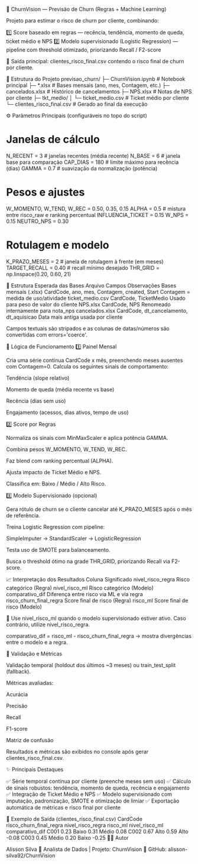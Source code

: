 🧠 ChurnVision — Previsão de Churn (Regras + Machine Learning)

Projeto para estimar o risco de churn por cliente, combinando:

1️⃣ Score baseado em regras — recência, tendência, momento de queda, ticket médio e NPS
2️⃣ Modelo supervisionado (Logistic Regression) — pipeline com threshold otimizado, priorizando Recall / F2-score

🎯 Saída principal: clientes_risco_final.csv contendo o risco final de churn por cliente.

🧩 Estrutura do Projeto
previsao_churn/
├─ ChurnVision.ipynb          # Notebook principal
├─ *.xlsx                     # Bases mensais (ano, mes, Contagem, etc.)
├─ cancelados.xlsx            # Histórico de cancelamentos
├─ NPS.xlsx                   # Notas de NPS por cliente
├─ tkt_medio/
│  └─ ticket_medio.csv        # Ticket médio por cliente
└─ clientes_risco_final.csv   # Gerado ao final da execução

⚙️ Parâmetros Principais (configuráveis no topo do script)
# Janelas de cálculo
N_RECENT = 3           # janelas recentes (média recente)
N_BASE   = 6           # janela base para comparação
CAP_DIAS = 180         # limite máximo para recência (dias)
GAMMA    = 0.7         # suavização da normalização (potência)

# Pesos e ajustes
W_MOMENTO, W_TEND, W_REC = 0.50, 0.35, 0.15
ALPHA = 0.5               # mistura entre risco_raw e ranking percentual
INFLUENCIA_TICKET = 0.15
W_NPS = 0.15
NEUTRO_NPS = 0.30

# Rotulagem e modelo
K_PRAZO_MESES = 2          # janela de rotulagem à frente (em meses)
TARGET_RECALL = 0.40       # recall mínimo desejado
THR_GRID = np.linspace(0.20, 0.60, 21)

📄 Estrutura Esperada das Bases
Arquivo	Campos	Observações
Bases mensais (.xlsx)	CardCode, ano, mes, Contagem, created, Start	Contagem = medida de uso/atividade
ticket_medio.csv	CardCode, TicketMedio	Usado para peso de valor do cliente
NPS.xlsx	CardCode, NPS	Renomeado internamente para nota_nps
cancelados.xlsx	CardCode, dt_cancelamento, dt_aquisicao	Data mais antiga usada por cliente

Campos textuais são stripados e as colunas de datas/números são convertidas com errors='coerce'.

🧠 Lógica de Funcionamento
1️⃣ Painel Mensal

Cria uma série contínua CardCode x mês, preenchendo meses ausentes com Contagem=0.
Calcula os seguintes sinais de comportamento:

Tendência (slope relativo)

Momento de queda (média recente vs base)

Recência (dias sem uso)

Engajamento (acessos, dias ativos, tempo de uso)

2️⃣ Score por Regras

Normaliza os sinais com MinMaxScaler e aplica potência GAMMA.

Combina pesos W_MOMENTO, W_TEND, W_REC.

Faz blend com ranking percentual (ALPHA).

Ajusta impacto de Ticket Médio e NPS.

Classifica em: Baixo / Médio / Alto Risco.

3️⃣ Modelo Supervisionado (opcional)

Gera rótulo de churn se o cliente cancelar até K_PRAZO_MESES após o mês de referência.

Treina Logistic Regression com pipeline:

SimpleImputer → StandardScaler → LogisticRegression


Testa uso de SMOTE para balanceamento.

Busca o threshold ótimo na grade THR_GRID, priorizando Recall via F2-score.

📈 Interpretação dos Resultados
Coluna	Significado
nivel_risco_regra	Risco categórico (Regra)
nivel_risco_ml	Risco categórico (Modelo)
comparativo_dif	Diferença entre risco via ML e via regra
risco_churn_final_regra	Score final de risco (Regra)
risco_ml	Score final de risco (Modelo)

🧩 Use nivel_risco_ml quando o modelo supervisionado estiver ativo.
Caso contrário, utilize nivel_risco_regra.

comparativo_dif = risco_ml - risco_churn_final_regra → mostra divergências entre o modelo e a regra.

🧪 Validação e Métricas

Validação temporal (holdout dos últimos ~3 meses) ou train_test_split (fallback).

Métricas avaliadas:

Acurácia

Precisão

Recall

F1-score

Matriz de confusão

Resultados e métricas são exibidos no console após gerar clientes_risco_final.csv.

✨ Principais Destaques

✅ Série temporal contínua por cliente (preenche meses sem uso)
✅ Cálculo de sinais robustos: tendência, momento de queda, recência e engajamento
✅ Integração de Ticket Médio e NPS
✅ Modelo supervisionado com imputação, padronização, SMOTE e otimização de limiar
✅ Exportação automática de métricas e risco final por cliente

🧾 Exemplo de Saída (clientes_risco_final.csv)
CardCode	risco_churn_final_regra	nivel_risco_regra	risco_ml	nivel_risco_ml	comparativo_dif
C001	0.23	Baixo	0.31	Médio	0.08
C002	0.67	Alto	0.59	Alto	-0.08
C003	0.45	Médio	0.20	Baixo	-0.25
🧑‍💻 Autor

Alisson Silva
📍 Analista de Dados | Projeto: ChurnVision
🔗 GitHub: alisson-silva92/ChurnVision
